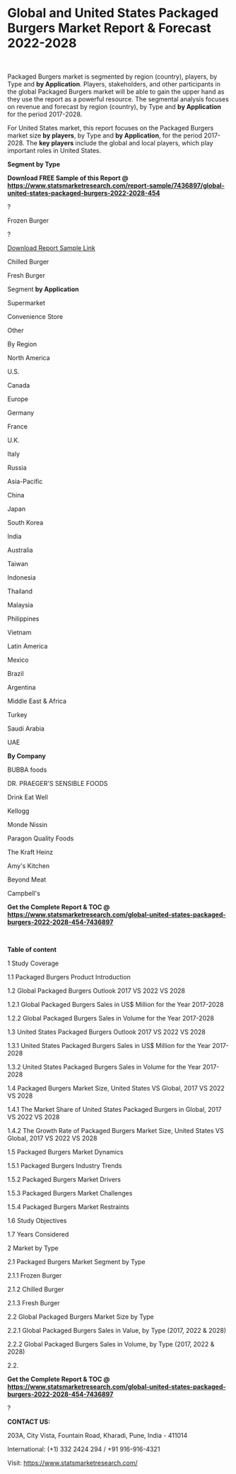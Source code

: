 <h1>Global and United States Packaged Burgers Market Report & Forecast 2022-2028</h1><br/><p>Packaged Burgers market is segmented by region (country), players, by Type and <strong>by Application</strong>. Players, stakeholders, and other participants in the global Packaged Burgers market will be able to gain the upper hand as they use the report as a powerful resource. The segmental analysis focuses on revenue and forecast by region (country), by Type and <strong>by Application</strong> for the period 2017-2028.</p>
 
 
 
 <p>For United States market, this report focuses on the Packaged Burgers market size <strong>by players</strong>, by Type and <strong>by Application</strong>, for the period 2017-2028. The <strong>key players</strong> include the global and local players, which play important roles in United States.</p>
 
 
 
 <p><strong>Segment by Type</strong></p>
 
 
 
 <div><b>Download FREE Sample of this Report @ <a href="https://www.statsmarketresearch.com/download-free-sample/7436897/global-united-states-packaged-burgers-2022-2028-454">https://www.statsmarketresearch.com/report-sample/7436897/global-united-states-packaged-burgers-2022-2028-454</a></b></div>
 
 
 
 <p>? </p>
 
 
 
 <p>Frozen Burger</p>
 
 
 
 <p>? </p>
 
 
 
 <p><a href="https://www.statsmarketresearch.com/download-free-sample/7436897/global-united-states-packaged-burgers-2022-2028-454">Download Report Sample Link</a></p>
 
 
 
 <p>Chilled Burger</p>
 
 
 
 <p>Fresh Burger</p>
 
 
 
 <p>Segment <strong>by Application</strong></p>
 
 
 
 <p>Supermarket</p>
 
 
 
 <p>Convenience Store</p>
 
 
 
 <p>Other</p>
 
 
 
 <p>By Region</p>
 
 
 
 <p>North America</p>
 
 
 
 <p>U.S.</p>
 
 
 
 <p>Canada</p>
 
 
 
 <p>Europe</p>
 
 
 
 <p>Germany</p>
 
 
 
 <p>France</p>
 
 
 
 <p>U.K.</p>
 
 
 
 <p>Italy</p>
 
 
 
 <p>Russia</p>
 
 
 
 <p>Asia-Pacific</p>
 
 
 
 <p>China</p>
 
 
 
 <p>Japan</p>
 
 
 
 <p>South Korea</p>
 
 
 
 <p>India</p>
 
 
 
 <p>Australia</p>
 
 
 
 <p>Taiwan</p>
 
 
 
 <p>Indonesia</p>
 
 
 
 <p>Thailand</p>
 
 
 
 <p>Malaysia</p>
 
 
 
 <p>Philippines</p>
 
 
 
 <p>Vietnam</p>
 
 
 
 <p>Latin America</p>
 
 
 
 <p>Mexico</p>
 
 
 
 <p>Brazil</p>
 
 
 
 <p>Argentina</p>
 
 
 
 <p>Middle East & Africa</p>
 
 
 
 <p>Turkey</p>
 
 
 
 <p>Saudi Arabia</p>
 
 
 
 <p>UAE</p>
 
 
 
 <p><strong>By Company</strong></p>
 
 
 
 <p>BUBBA foods</p>
 
 
 
 <p>DR. PRAEGER&#39;S SENSIBLE FOODS</p>
 
 
 
 <p>Drink Eat Well</p>
 
 
 
 <p>Kellogg</p>
 
 
 
 <p>Monde Nissin</p>
 
 
 
 <p>Paragon Quality Foods</p>
 
 
 
 <p>The Kraft Heinz</p>
 
 
 
 <p>Amy&#39;s Kitchen</p>
 
 
 
 <p>Beyond Meat</p>
 
 
 
 <p>Campbell&#39;s</p>
 
 
 
 <div><b>Get the Complete Report & TOC @ <a href="https://www.statsmarketresearch.com/global-united-states-packaged-burgers-2022-2028-454-7436897">https://www.statsmarketresearch.com/global-united-states-packaged-burgers-2022-2028-454-7436897</a></b></div>
 
 
 
 <p><br />
 
 <b>Table of content</b></p>
 
 
 
 <p>1 Study Coverage<br />
 
 1.1 Packaged Burgers Product Introduction<br />
 
 1.2 Global Packaged Burgers Outlook 2017 VS 2022 VS 2028<br />
 
 1.2.1 Global Packaged Burgers Sales in US$ Million for the Year 2017-2028<br />
 
 1.2.2 Global Packaged Burgers Sales in Volume for the Year 2017-2028<br />
 
 1.3 United States Packaged Burgers Outlook 2017 VS 2022 VS 2028<br />
 
 1.3.1 United States Packaged Burgers Sales in US$ Million for the Year 2017-2028<br />
 
 1.3.2 United States Packaged Burgers Sales in Volume for the Year 2017-2028<br />
 
 1.4 Packaged Burgers Market Size, United States VS Global, 2017 VS 2022 VS 2028<br />
 
 1.4.1 The Market Share of United States Packaged Burgers in Global, 2017 VS 2022 VS 2028<br />
 
 1.4.2 The Growth Rate of Packaged Burgers Market Size, United States VS Global, 2017 VS 2022 VS 2028<br />
 
 1.5 Packaged Burgers Market Dynamics<br />
 
 1.5.1 Packaged Burgers Industry Trends<br />
 
 1.5.2 Packaged Burgers Market Drivers<br />
 
 1.5.3 Packaged Burgers Market Challenges<br />
 
 1.5.4 Packaged Burgers Market Restraints<br />
 
 1.6 Study Objectives<br />
 
 1.7 Years Considered<br />
 
 2 Market by Type<br />
 
 2.1 Packaged Burgers Market Segment by Type<br />
 
 2.1.1 Frozen Burger<br />
 
 2.1.2 Chilled Burger<br />
 
 2.1.3 Fresh Burger<br />
 
 2.2 Global Packaged Burgers Market Size by Type<br />
 
 2.2.1 Global Packaged Burgers Sales in Value, by Type (2017, 2022 & 2028)<br />
 
 2.2.2 Global Packaged Burgers Sales in Volume, by Type (2017, 2022 & 2028)<br />
 
 2.2.</p>
 
 
 
 <div><b>Get the Complete Report & TOC @ <a href="https://www.statsmarketresearch.com/global-united-states-packaged-burgers-2022-2028-454-7436897">https://www.statsmarketresearch.com/global-united-states-packaged-burgers-2022-2028-454-7436897</a></b></div>
 
 
 
 <p>? </p>
 
 
 
 <p><b>CONTACT US:</b><br />
 
 203A, City Vista, Fountain Road, Kharadi, Pune, India - 411014<br />
 
 International: (+1) 332 2424 294 / +91 916-916-4321<br />
 
 Visit: <a href="https://www.statsmarketresearch.com/">https://www.statsmarketresearch.com/</a></p>